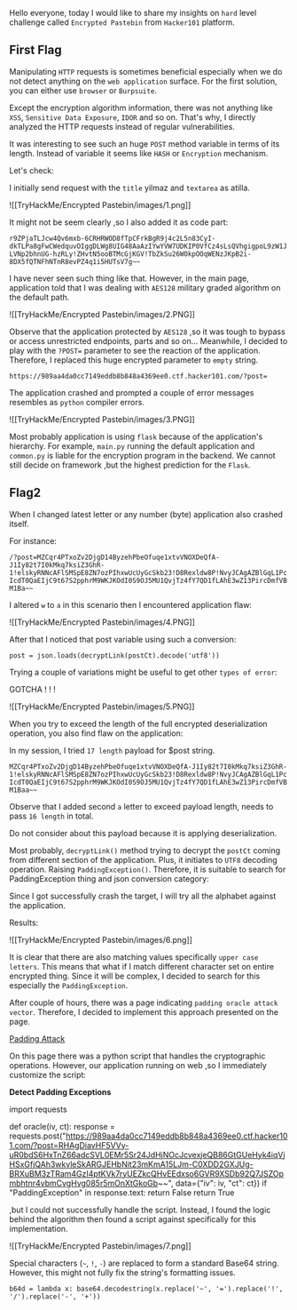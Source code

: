 Hello everyone, today I would like to share my insights on `hard` level challenge called `Encrypted Pastebin` from `Hacker101` platform.

## First Flag

Manipulating `HTTP` requests is sometimes beneficial especially when we do not detect anything on the `web application` surface. For the first solution, you can either use `browser` or `Burpsuite`.

Except the encryption algorithm information, there was not anything like `XSS`, `Sensitive Data Exposure`, `IDOR` and so on. That's why, I directly analyzed the HTTP requests instead of regular vulnerabilities.

It was interesting to see such an huge `POST` method variable in terms of its length. Instead of variable it seems like `HASH` or `Encryption` mechanism. 

Let's check:

I initially send request with the `title` yilmaz and `textarea` as atilla.

![[TryHackMe/Encrypted Pastebin/images/1.png]]

It might not be seem clearly ,so I also added it as code part:

`r9ZPjaTLJcw4Qv6mxb-6CRHRWOD8fTpCFrkBgR9j4c2L5n83CyI-dkTLPa8gFwCWedquvOIggDLWg8UIG48AaAzIYwYVW7UDKIP0VfCz4sLsQVhgigpoL9zW1JLVNp2bhnUG-hzRLy!ZHvtN5ooBTMcGjKGV!TbZkSu26WOkpOOqWENzJKpB2i-8DX5fQTNFhNTnR8evPZ4q1i5HUTsV7g~~`

I have never seen such thing like that. However, in the main page, application told that I was dealing with `AES128` military graded algorithm on the default path.

![[TryHackMe/Encrypted Pastebin/images/2.PNG]]

Observe that the application protected by `AES128` ,so it was tough to bypass or access unrestricted endpoints, parts and so on... Meanwhile, I decided to play with the `?POST=` parameter to see the reaction of the application. Therefore, I replaced this huge encrypted parameter to `empty` string.

`https://989aa4da0cc7149eddb8b848a4369ee0.ctf.hacker101.com/?post=`

The application crashed and prompted a couple of error messages resembles as `python` compiler errors. 

![[TryHackMe/Encrypted Pastebin/images/3.PNG]]

Most probably application is using `flask` because of the application's hierarchy. For example, `main.py` running the default application and `common.py` is liable for the encryption program in the backend. We cannot still decide on framework ,but the highest prediction for the `Flask`.

## Flag2

When I changed latest letter or any number (byte) application also crashed itself.

For instance:

`/?post=MZCqr4PTxoZv2DjgD14ByzehPbeOfuqe1xtvVNOXDeQfA-J1Iy82t7I0kMkq7ksiZ3GhR-1!elskyRNNcAFlSMSpE8ZN7ozPIhxwUcUyGcSkb23!D8Rexldw8P!NvyJCAgAZBlGqL1PcIcdT0QaEIjC9t67S2pphrM9WKJKOdI0S9OJ5MU1QvjTz4fY7QD1fLAhE3wZ13PircDmfVBM1Ba~~`

I altered `w` to `a` in this scenario then I encountered application flaw:


![[TryHackMe/Encrypted Pastebin/images/4.PNG]]

After that I noticed that post variable using such a conversion:

`post = json.loads(decryptLink(postCt).decode('utf8'))`

Trying a couple of variations might be useful to get other `types of error`:

GOTCHA ! ! !

![[TryHackMe/Encrypted Pastebin/images/5.PNG]]

When you try to exceed the length of the full encrypted deserialization operation, you also find flaw on the application:

In my session, I tried `17 length` payload for $post string.

`MZCqr4PTxoZv2DjgD14ByzehPbeOfuqe1xtvVNOXDeQfA-J1Iy82t7I0kMkq7ksiZ3GhR-1!elskyRNNcAFlSMSpE8ZN7ozPIhxwUcUyGcSkb23!D8Rexldw8P!NvyJCAgAZBlGqL1PcIcdT0QaEIjC9t67S2pphrM9WKJKOdI0S9OJ5MU1QvjTz4fY7QD1fLAhE3wZ13PircDmfVBM1Baa~~`

Observe that I added second `a` letter to exceed payload length, needs to pass `16 length` in total.

Do not consider about this payload because it is applying deserialization.

Most probably, `decryptLink()` method trying to decrypt the `postCt` coming from different section of the application. Plus, it initiates to `UTF8` decoding operation. Raising `PaddingException()`. Therefore, it is suitable to search for PaddingException thing and json conversion category:

Since I got successfully crash the target, I will try all the alphabet against the application.

Results:

![[TryHackMe/Encrypted Pastebin/images/6.png]]

It is clear that there are also matching values specifically `upper case letters`.  This means that what if I match different character set on entire encrypted thing. Since it will be complex, I decided to search for this especially the `PaddingException`.  

After couple of hours, there was a page indicating `padding oracle attack vector`. Therefore, I decided to implement this approach presented on the page.

[Padding Attack](https://www.nccgroup.com/us/research-blog/cryptopals-exploiting-cbc-padding-oracles/)

On this page there was a python script that handles the cryptographic operations. However, our application running on web ,so I immediately customize the script:

**Detect Padding Exceptions**

import requests

def oracle(iv, ct):
    response = requests.post("https://989aa4da0cc7149eddb8b848a4369ee0.ctf.hacker101.com/?post=RHAgDiavHF5VVy-uR0bdS6HxTnZ66adcSVL0EMr5Sr24JdHjNOcJcvexjeQB86GtGUeHyk4iqVjHSxGfjQAh3wkvleSkARGJEHbNit23mKmA15LJm-C0XDD2GXJUg-BRXuBM3zTRam4GzI4ptKVk7ryUEZkcQHvEEdxso6GVR9XSDb92Q7JSZOpmbhtnr4vbmCvgHvg085r5mOnXtGkoGb~~", data={"iv": iv, "ct": ct})
    if "PaddingException" in response.text:
        return False
    return True


,but I could not successfully handle the script. Instead, I found the logic behind the algorithm then found a script against specifically for this implementation.

![[TryHackMe/Encrypted Pastebin/images/7.png]]

Special characters (`~`, `!`, `-`) are replaced to form a standard Base64 string. However, this might not fully fix the string's formatting issues.

`b64d = lambda x: base64.decodestring(x.replace('~', '=').replace('!', '/').replace('-', '+'))`



